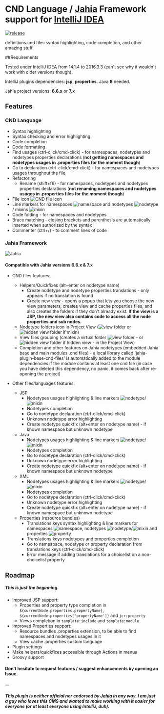 # CND Language / [Jahia][1] Framework support for [IntelliJ IDEA][3]

[![release](https://img.shields.io/github/release/Tolc/IntelliJ_Jahia_Plugin.svg?style=flat-square)](https://github.com/Tolc/IntelliJ_Jahia_plugin/releases)

definitions.cnd files syntax highlighting, code completion, and other amazing stuff.


##Requirements

Tested under IntelliJ IDEA from 14.1.4 to 2016.3.3 (can't see why it wouldn't work with older versions though).

IntelliJ plugins dependencies: **jsp**, **properties**. Java **8** needed.
 
Jahia project versions: **6.6.x** or **7.x**



## Features


### CND Language

 * Syntax highlighting
 * Syntax checking and error highlighting
 * Code completion
 * Code formatting
 * Find usages (ctrl-click/cmd-click) - for namespaces, nodetypes and nodetypes properties declarations (**not getting namespaces and nodetypes usages in .properties files for the moment though**)
 * Go to declaration (ctrl-click/cmd-click) - for namespaces and nodetypes usages throughout the file
 * Refactoring 
    * Rename (shift+f6) - for namespaces, nodetypes and nodetypes properties declarations (**not renaming namespaces and nodetypes usages in .properties files for the moment though**)
 * File icon ![CND file icon](src/fr/tolc/jahia/intellij/plugin/cnd/icons/cnd.png) 
 * Line markers for namespaces ![namespace](src/fr/tolc/jahia/intellij/plugin/cnd/icons/namespace.png) and nodetypes ![nodetype](src/fr/tolc/jahia/intellij/plugin/cnd/icons/nodeType.png) / mixins ![mixin](src/fr/tolc/jahia/intellij/plugin/cnd/icons/mixin.png)
 * Code folding - for namespaces and nodetypes
 * Brace matching - closing brackets and parenthesis are automatically inserted when authorized by the syntax
 * Commenter (ctrl+/) - to comment lines of code



### Jahia Framework
![Jahia][2]

#### Compatible with Jahia versions **6.6.x** & **7.x**

 * CND files features:
     * Helpers/Quickfixes (alt+enter on nodetype name)
        * Create nodetype and nodetype properties translations - only appears if no translation is found
        * Create new view - opens a popup that lets you choose the new view parameters, creates view and cache properties files, and also creates the folders if they don't already exist. **If the view is a JSP, the new view also contains code to access all the node properties and sub nodes.**
     * Nodetype folders icon in Project View (![view folder](src/fr/tolc/jahia/intellij/plugin/cnd/icons/nodeTypeFolder.png) or ![hidden view folder](src/fr/tolc/jahia/intellij/plugin/cnd/icons/mixinFolder.png) if mixin)
     * View files grouping (creates a virtual folder ![view folder](src/fr/tolc/jahia/intellij/plugin/cnd/icons/viewBig.png) - or ![hidden view folder](src/fr/tolc/jahia/intellij/plugin/cnd/icons/viewBigHidden.png) if hidden view - in the Project View)
     * Completion and other features on Jahia nodetypes (embedded Jahia base and main modules .cnd files) - a local library called 'jahia-plugin-base-cnd-files' is automatically added to the module dependencies if the module contains at least one cnd file (in case you have deleted this dependency, no panic, it comes back after re-opening the project)

 * Other files/languages features:
     * JSP
        * Nodetypes usages highlighting & line markers ![nodetype](src/fr/tolc/jahia/intellij/plugin/cnd/icons/nodeType.png)/![mixin](src/fr/tolc/jahia/intellij/plugin/cnd/icons/mixin.png)
        * Nodetypes completion
        * Go to nodetype declaration (ctrl-click/cmd-click)
        * Unknown nodetype error highlighting
        * Create nodetype quickfix (alt+enter on nodetype name) - if known namespace but unknown nodetype
     * Java
        * Nodetypes usages highlighting & line markers ![nodetype](src/fr/tolc/jahia/intellij/plugin/cnd/icons/nodeType.png)/![mixin](src/fr/tolc/jahia/intellij/plugin/cnd/icons/mixin.png)
        * Nodetypes completion
        * Go to nodetype declaration (ctrl-click/cmd-click)
        * Unknown nodetype error highlighting
        * Create nodetype quickfix (alt+enter on nodetype name) - if known namespace but unknown nodetype
     * XML
        * Nodetypes usages highlighting & line markers ![nodetype](src/fr/tolc/jahia/intellij/plugin/cnd/icons/nodeType.png)/![mixin](src/fr/tolc/jahia/intellij/plugin/cnd/icons/mixin.png)
        * Nodetypes completion
        * Go to nodetype declaration (ctrl-click/cmd-click)
        * Unknown nodetype error highlighting
        * Create nodetype quickfix (alt+enter on nodetype name) - if known namespace but unknown nodetype
     * Properties (resource bundles)
        * Translations keys syntax highlighting & line markers for namespaces ![namespace](src/fr/tolc/jahia/intellij/plugin/cnd/icons/namespace.png), nodetypes ![nodetype](src/fr/tolc/jahia/intellij/plugin/cnd/icons/nodeType.png)/![mixin](src/fr/tolc/jahia/intellij/plugin/cnd/icons/mixin.png) and properties ![property](src/fr/tolc/jahia/intellij/plugin/cnd/icons/property.png)
        * Translations keys nodetypes and properties completion
        * Go to namespace, nodetype or property declaration from translations keys (ctrl-click/cmd-click)
        * Error message if adding translations for a choicelist on a non-choicelist property



## Roadmap

##### This is just the beginning.

 * Improved JSP support:
    * Properties and property type completion in `${currentNode.properties.propertyName}`, `${currentNode.properties['propertyName']}` and `jcr:property`
    * Views completion in `template:include` and `template:module`
 * Improved Properties support:
    * Resource bundles .properties extension, to be able to find namespaces and nodetypes usages in it
    * View cache .properties custom language     
 * Plugin settings
 * Make helpers/quickfixes accessible through Actions in menus
 * Groovy support

#### Don't hesitate to request features / suggest enhancements by opening an Issue.

--

##### This plugin is neither official nor endorsed by [Jahia][1] in any way. I am just a guy who loves this CMS and wanted to make working with it easier for everyone (or at least everyone using IntelliJ, duh).

 [1]: https://www.jahia.com/
 [2]: https://www.jahia.com/files/live/sites/jahiacom/files/logo-jahia-2016.png
 [3]: https://www.jetbrains.com/idea/